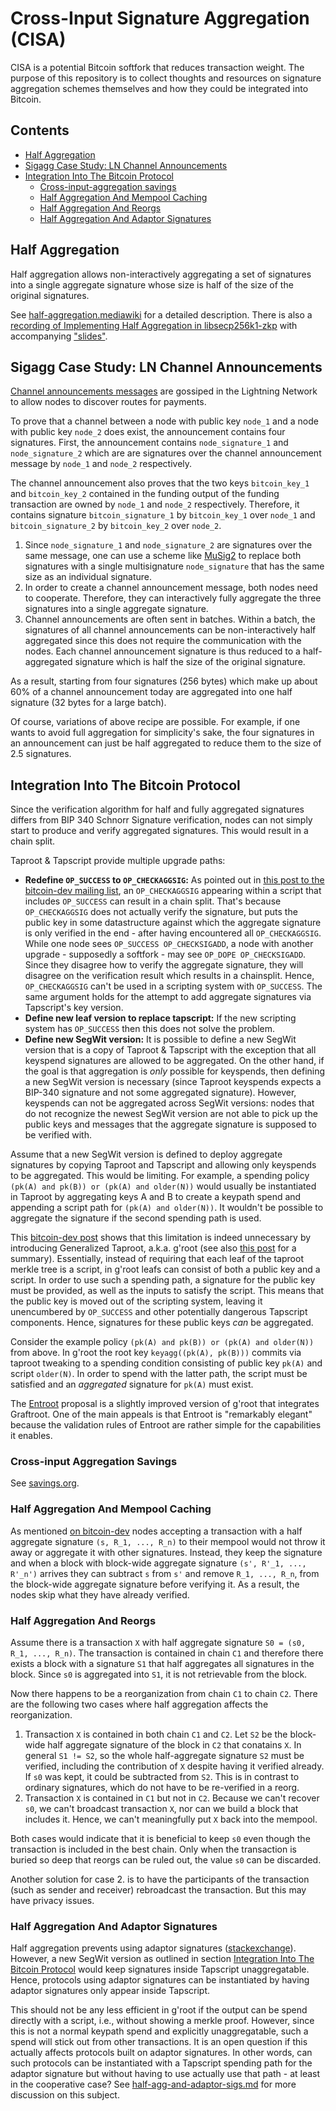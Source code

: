 # Cross-Input Signature Aggregation (CISA)

CISA is a potential Bitcoin softfork that reduces transaction weight. The purpose of this repository is to collect thoughts and resources on signature aggregation schemes themselves and how they could be integrated into Bitcoin.

## Contents

- [Half Aggregation](#half-aggregation)
- [Sigagg Case Study: LN Channel Announcements](#sigagg-case-study-ln-channel-announcements)
- [Integration Into The Bitcoin Protocol](#integration-into-the-bitcoin-protocol)
  - [Cross-input-aggregation savings](#cross-input-aggregation-savings)
  - [Half Aggregation And Mempool Caching](#half-aggregation-and-mempool-caching)
  - [Half Aggregation And Reorgs](#half-aggregation-and-reorgs)
  - [Half Aggregation And Adaptor Signatures](#half-aggregation-and-adaptor-signatures)

## Half Aggregation

Half aggregation allows non-interactively aggregating a set of signatures into a single aggregate signature whose size is half of the size of the original signatures.

See [half-aggregation.mediawiki](half-aggregation.mediawiki) for a detailed description.
There is also a [recording of Implementing Half Aggregation in libsecp256k1-zkp](https://www.youtube.com/watch?v=Dns_9jaNPNk) with accompanying ["slides"](slides/2021-Q2-halfagg-impl.org).

## Sigagg Case Study: LN Channel Announcements

[Channel announcements messages](https://github.com/lightningnetwork/lightning-rfc/blob/master/07-routing-gossip.md#the-channel_announcement-message) are gossiped in the Lightning Network to allow nodes to discover routes for payments.

To prove that a channel between a node with public key `node_1` and a node with public key `node_2` does exist, the announcement contains four signatures.
First, the announcement contains `node_signature_1` and `node_signature_2` which are are signatures over the channel announcement message by `node_1` and `node_2` respectively.

The channel announcement also proves that the two keys `bitcoin_key_1` and `bitcoin_key_2` contained in the funding output of the funding transaction are owned by `node_1` and `node_2` respectively.
Therefore, it contains signature `bitcoin_signature_1` by `bitcoin_key_1` over `node_1` and `bitcoin_signature_2` by `bitcoin_key_2` over `node_2`.

1. Since `node_signature_1` and `node_signature_2` are signatures over the same message, one can use a scheme like [MuSig2](https://eprint.iacr.org/2020/1261.pdf) to replace both signatures with a single multisignature `node_signature` that has the same size as an individual signature.
2. In order to create a channel announcement message, both nodes need to cooperate.
   Therefore, they can interactively fully aggregate the three signatures into a single aggregate signature.
3. Channel announcements are often sent in batches.
   Within a batch, the signatures of all channel announcements can be non-interactively half aggregated since this does not require the communication with the nodes.
   Each channel announcement signature is thus reduced to a half-aggregated signature which is half the size of the original signature.

As a result, starting from four signatures (256 bytes) which make up about 60% of a channel announcement today are aggregated into one half signature (32 bytes for a large batch).

Of course, variations of above recipe are possible.
For example, if one wants to avoid full aggregation for simplicity's sake, the four signatures in an announcement can just be half aggregated to reduce them to the size of 2.5 signatures.

## Integration Into The Bitcoin Protocol

Since the verification algorithm for half and fully aggregated signatures differs from BIP 340 Schnorr Signature verification, nodes can not simply start to produce and verify aggregated signatures.
This would result in a chain split.

Taproot & Tapscript provide multiple upgrade paths:
- **Redefine `OP_SUCCESS` to `OP_CHECKAGGSIG`:**
    As pointed out in [this post to the bitcoin-dev mailing list](https://lists.linuxfoundation.org/pipermail/bitcoin-dev/2018-March/015838.html), an `OP_CHECKAGGSIG` appearing within a script that includes `OP_SUCCESS` can result in a chain split.
    That's because `OP_CHECKAGGSIG` does not actually verify the signature, but puts the public key in some datastructure against which the aggregate signature is only verified in the end - after having encountered all `OP_CHECKAGGSIG`.
    While one node sees `OP_SUCCESS OP_CHECKSIGADD`, a node with another upgrade - supposedly a softfork - may see `OP_DOPE OP_CHECKSIGADD`.
    Since they disagree how to verify the aggregate signature, they will disagree on the verification result which results in a chainsplit.
    Hence, `OP_CHECKAGGSIG` can't be used in a scripting system with `OP_SUCCESS`.
    The same argument holds for the attempt to add aggregate signatures via Tapscript's key version.
- **Define new leaf version to replace tapscript:** If the new scripting system has `OP_SUCCESS` then this does not solve the problem.
- **Define new SegWit version:**
    It is possible to define a new SegWit version that is a copy of Taproot & Tapscript with the exception that all keyspend signatures are allowed to be aggregated.
    On the other hand, if the goal is that aggregation is _only_ possible for keyspends, then defining a new SegWit version is necessary (since Taproot keyspends expects a BIP-340 signature and not some aggregated signature).
    However, keyspends can not be aggregated across SegWit versions:
    nodes that do not recognize the newest SegWit version are not able to pick up the public keys and messages that the aggregate signature is supposed to be verified with.

Assume that a new SegWit version is defined to deploy aggregate signatures by copying Taproot and Tapscript and allowing only keyspends to be aggregated.
This would be limiting.
For example, a spending policy `(pk(A) and pk(B)) or (pk(A) and older(N))` would usually be instantiated in Taproot by aggregating keys A and B to create a keypath spend and appending a script path for `(pk(A) and older(N))`.
It wouldn't be possible to aggregate the signature if the second spending path is used.

This [bitcoin-dev post](https://lists.linuxfoundation.org/pipermail/bitcoin-dev/2018-July/016249.html) shows that this limitation is indeed unnecessary by introducing Generalized Taproot, a.k.a. g'root  (see also [this post](https://lists.linuxfoundation.org/pipermail/bitcoin-dev/2018-October/016461.html) for a summary).
Essentially, instead of requiring that each leaf of the taproot merkle tree is a script, in g'root leafs can consist of both a public key and a script.
In order to use such a spending path, a signature for the public key must be provided, as well as the inputs to satisfy the script.
This means that the public key is moved out of the scripting system, leaving it unencumbered by `OP_SUCCESS` and other potentially dangerous Tapscript components.
Hence, signatures for these public keys _can_ be aggregated.

Consider the example policy `(pk(A) and pk(B)) or (pk(A) and older(N))` from above.
In g'root the root key `keyagg((pk(A), pk(B)))` commits via taproot tweaking to a spending condition consisting of public key `pk(A)` and script `older(N)`.
In order to spend with the latter path, the script must be satisfied and an _aggregated_ signature for `pk(A)` must exist.

The [Entroot](https://gist.github.com/sipa/ca1502f8465d0d5032d9dd2465f32603) proposal is a slightly improved version of g'root that integrates Graftroot.
One of the main appeals is that Entroot is "remarkably elegant" because the validation rules of Entroot are rather simple for the capabilities it enables.


### Cross-input Aggregation Savings

See [savings.org](savings.org).

### Half Aggregation And Mempool Caching

As mentioned [on bitcoin-dev](https://lists.linuxfoundation.org/pipermail/bitcoin-dev/2017-May/014308.html) nodes accepting a transaction with a half aggregate signature `(s, R_1, ..., R_n)` to their mempool would not throw it away or aggregate it with other signatures.
Instead, they keep the signature and when a block with block-wide aggregate signature `(s', R'_1, ..., R'_n')` arrives they can subtract `s` from `s'` and remove `R_1, ..., R_n`, from the block-wide aggregate signature before verifying it.
As a result, the nodes skip what they have already verified.

### Half Aggregation And Reorgs

Assume there is a transaction `X` with half aggregate signature `S0 = (s0, R_1, ..., R_n)`.
The transaction is contained in chain `C1` and therefore there exists a block with a signature `S1` that half aggregates all signatures in the block.
Since `s0` is aggregated into `S1`, it is not retrievable from the block.

Now there happens to be a reorganization from chain `C1` to chain `C2`.
There are the following two cases where half aggregation affects the reorganization.

1. Transaction `X` is contained in both chain `C1` and `C2`.
   Let `S2` be the block-wide half aggregate signature of the block in `C2` that conatains `X`.
   In general `S1 != S2`, so the whole half-aggregate signature `S2` must be verified, including the contribution of `X` despite having it verified already.
   If `s0` was kept, it could be subtracted from `S2`.
   This is in contrast to ordinary signatures, which do not have to be re-verified in a reorg.
2. Transaction `X` is contained in `C1` but not in `C2`.
   Because we can't recover `s0`, we can't broadcast transaction `X`, nor can we build a block that includes it.
   Hence, we can't meaningfully put `X` back into the mempool.

Both cases would indicate that it is beneficial to keep `s0` even though the transaction is included in the best chain.
Only when the transaction is buried so deep that reorgs can be ruled out, the value `s0` can be discarded.

Another solution for case 2. is to have the participants of the transaction (such as sender and receiver) rebroadcast the transaction.
But this may have privacy issues.

### Half Aggregation And Adaptor Signatures

Half aggregation prevents using adaptor signatures ([stackexchange](https://bitcoin.stackexchange.com/questions/107196/why-does-blockwide-signature-aggregation-prevent-adaptor-signatures)).
However, a new SegWit version as outlined in section [Integration Into The Bitcoin Protocol](#integration-into-the-bitcoin-protocol) would keep signatures inside Tapscript unaggregatable.
Hence, protocols using adaptor signatures can be instantiated by having adaptor signatures only appear inside Tapscript.

This should not be any less efficient in g'root if the output can be spend directly with a script, i.e., without showing a merkle proof.
However, since this is not a normal keypath spend and explicitly unaggregatable, such a spend will stick out from other transactions.
It is an open question if this actually affects protocols built on adaptor signatures.
In other words, can such protocols can be instantiated with a Tapscript spending path for the adaptor signature but without having to use actually use that path - at least in the cooperative case?
See [half-agg-and-adaptor-sigs.md](half-agg-and-adaptor-sigs.md) for more discussion on this subject.
